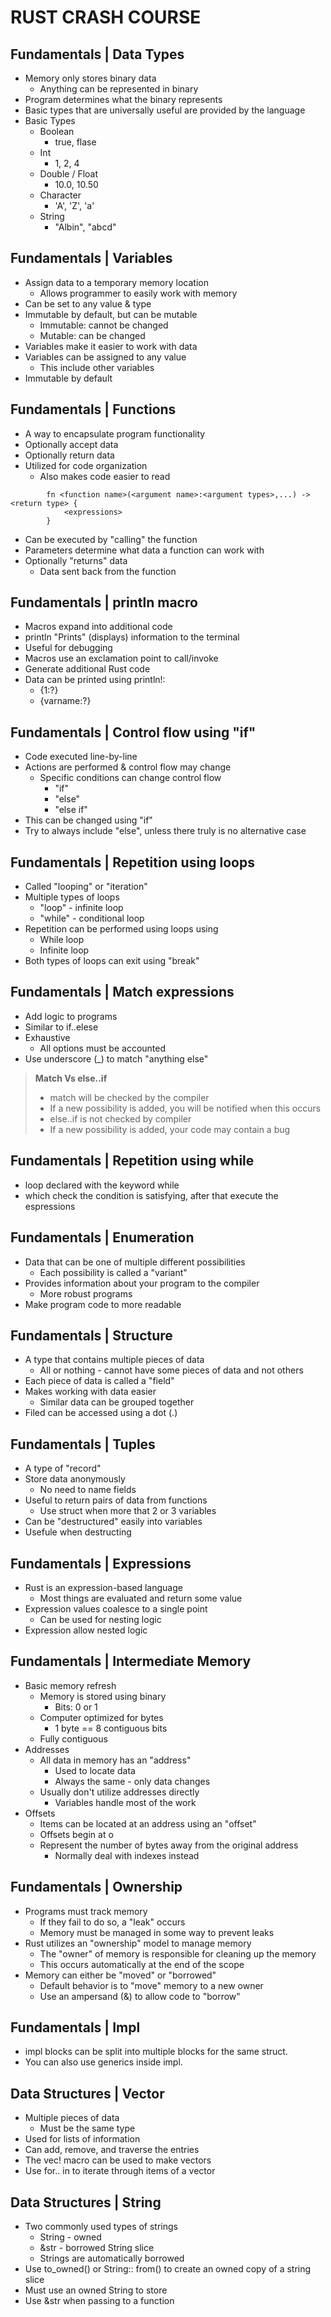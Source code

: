 # RUST CRASH COURSE

## Fundamentals | Data Types
- Memory only stores binary data
    - Anything can be represented in binary
- Program determines what the binary represents
- Basic types that are universally useful are provided by the language
- Basic Types
    - Boolean
        - true, flase
    - Int
        - 1, 2, 4
    - Double / Float
        - 10.0, 10.50
    - Character
        - 'A', 'Z', 'a'
    - String
        - "Albin", "abcd"

## Fundamentals | Variables
- Assign data to a temporary memory location
    - Allows programmer to easily work with memory
- Can be set to any value & type
- Immutable by default, but can be mutable
    - Immutable: cannot be changed
    - Mutable: can be changed
- Variables make it easier to work with data
- Variables can be assigned to any value
    - This include other variables
- Immutable by default

## Fundamentals | Functions
- A way to encapsulate program functionality
- Optionally accept data
- Optionally return data
- Utilized for code organization
    - Also makes code easier to read
```
        fn <function name>(<argument name>:<argument types>,...) -> <return type> {
            <expressions>
        }
```

- Can be executed by "calling" the function
- Parameters determine what data a function can work with
- Optionally "returns" data
    - Data sent back from the function

## Fundamentals | println macro
- Macros expand into additional code
- println "Prints" (displays) information to the terminal
- Useful for debugging
- Macros use an exclamation point to call/invoke
- Generate additional Rust code
- Data can be printed using println!:
    - {1:?}
    - {varname:?}
## Fundamentals | Control flow using "if"
- Code executed line-by-line
- Actions are performed & control flow may change
    - Specific conditions can change control flow
        - "if"
        - "else"
        - "else if"
- This can be changed using "if"
- Try to always include "else", unless there truly is no alternative case

## Fundamentals | Repetition using loops
- Called "looping" or "iteration"
- Multiple types of loops
    - "loop" - infinite loop
    - "while" - conditional loop
- Repetition can be performed using loops using
    - While loop
    - Infinite loop
- Both types of loops can exit using "break"

## Fundamentals | Match expressions
- Add logic to programs
- Similar to if..elese
- Exhaustive
    - All options must be accounted
- Use underscore (_) to match "anything else"

>**Match Vs else..if**
>- match will be checked by the compiler
>- If a new possibility is added, you will be notified when this occurs
>- else..if is not checked by compiler
>- If a new possibility is added, your code may contain a bug

## Fundamentals | Repetition using while
- loop declared with the keyword while
- which check the condition is satisfying, after that execute the espressions

## Fundamentals | Enumeration
- Data that can be one of multiple different possibilities
    -  Each possibility is called a "variant"
- Provides information about your program to the compiler
    - More robust programs
- Make program code to more readable

## Fundamentals | Structure
- A type that contains multiple pieces of data
    -  All or nothing - cannot have some pieces of data and not others
- Each piece of data is called a "field"
- Makes working with data easier
    - Similar data can be grouped together
- Filed can be accessed using a dot (.)

## Fundamentals | Tuples
- A type of "record"
- Store data anonymously
    - No need to name fields
- Useful to return pairs of data from functions
    - Use struct when more that 2 or 3 variables
- Can be "destructured" easily into variables
- Usefule when destructing

## Fundamentals | Expressions
- Rust is an expression-based language
    - Most things are evaluated and return some value
- Expression values coalesce to a single point
    - Can be used for nesting logic
- Expression allow nested logic

## Fundamentals | Intermediate Memory
- Basic memory refresh
    - Memory is stored using binary
        - Bits: 0 or 1
    - Computer optimized for bytes
        - 1 byte == 8 contiguous bits
    - Fully contiguous
- Addresses
    - All data in memory has an "address"
        - Used to locate data
        - Always the same - only data changes
    - Usually don't utilize addresses directly
        - Variables handle most of the work
- Offsets
    - Items can be located at an address using an "offset"
    - Offsets begin at o
    - Represent the number of bytes away from the original address
        - Normally deal with indexes instead

## Fundamentals | Ownership
- Programs must track memory
    - If they fail to do so, a "leak" occurs
    - Memory must be managed in some way to prevent leaks
- Rust utilizes an "ownership" model to manage memory
    - The "owner" of memory is responsible for cleaning up the memory
    - This occurs automatically at the end of the scope
- Memory can either be "moved" or "borrowed"
    - Default behavior is to "move" memory to a new owner
    - Use an ampersand (&) to allow code to "borrow"

## Fundamentals | Impl
- impl blocks can be split into multiple blocks for the same struct.
- You can also use generics inside impl.

## Data Structures | Vector
- Multiple pieces of data
    - Must be the same type
- Used for lists of information
- Can add, remove, and traverse the entries
- The vec! macro can be used to make vectors
- Use for.. in to iterate through items of a vector

## Data Structures | String
- Two commonly used types of strings
    - String - owned
    - &str - borrowed String slice
    - Strings are automatically borrowed
- Use to_owned() or String:: from() to create an owned copy of a string slice
- Must use an owned String to store
- Use &str when passing to a function